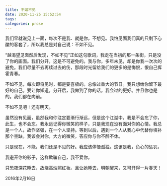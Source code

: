 ```yaml
---
title: 不如不见
date: 2020-11-25 15:52:54
tags:
categories: prose
---
```

我们早就说见上一面，每次不是我、就是你，不想见。我怕见面我们真的只剩下心酸的客套了，所以我总是对自己说：不如不见。<!--more-->

“越渴望见面然后发现，不如不见”正如这句歌词，我走在当初的那一条街，只是没了你的画面。我们分开，这是不可避免的。我与你，多年未见，却是你我一次次的避免。我们尽量不去再续过去的伤，那段时光留给我们的更多的是悔恨，恨自己挥霍青春。

不如不见，每次即将见时，都是要喜极的。总像过重大的节日。我只想给你留下最好的自己。要让你知道，分开后，我做到了你的话，我会过的更好。并且你也是的。我们都在向前。

不如不见吧！还有明天。

虽然没有见面，虽然我和你注定要渐行渐远，但是这个江湖中，我是不会忘了你，此生，也不会忘。我永远记得你微笑的样子，只是我现在没有面对你的心情。我总是一个人，故作坚强，在一个人坚持。等到以后，遇到一个人从我心中代替你填补那个空缺。我该会对你，大方的微笑，答应你与你不醉不休。

只是现在，不能，我们还是不见的好。我应该体悟孤独。这该是我，负心的惩罚。

我避开你的影子，这样欺骗自己，我不爱你。

只恐夜深花睡去，故烧高烛照红妆。且让她睡去，明朝醒来，又可开得一片春天！

2016年2月16日

